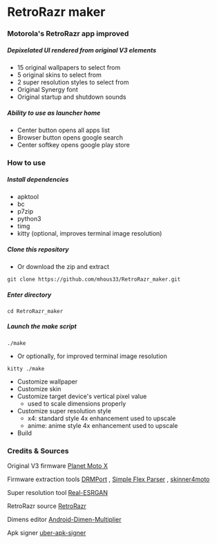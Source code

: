 # RetroRazr maker
### Motorola's RetroRazr app improved
##### Depixelated UI rendered from original V3 elements
* 15 original wallpapers to select from
* 5 original skins to select from
* 2 super resolution styles to select from
* Original Synergy font
* Original startup and shutdown sounds
##### Ability to use as launcher home
* Center button opens all apps list
* Browser button opens google search
* Center softkey opens google play store
### How to use
##### Install dependencies
* apktool
* bc
* p7zip
* python3
* timg
* kitty (optional, improves terminal image resolution)
##### Clone this repository
* Or download the zip and extract
```
git clone https://github.com/mhous33/RetroRazr_maker.git
```
##### Enter directory
```
cd RetroRazr_maker
```
##### Launch the make script
```
./make
```
* Or optionally, for improved terminal image resolution
```
kitty ./make
```
* Customize wallpaper
* Customize skin
* Customize target device's vertical pixel value
	* used to scale dimensions properly
* Customize super resolution style
	* x4: standard style 4x enhancement used to upscale
	* anime: anime style 4x enhancement used to upscale
* Build
### Credits & Sources
Original V3 firmware [Planet Moto X](https://web.archive.org/web/20080730031435/http://www.planetmotox.net/monster_packs.php)

Firmware extraction tools [DRMPort](http://www.e398mod.com/content/view/447/28/) , [Simple Flex Parser](http://www.e398mod.com/content/view/468/28/) , [skinner4moto](https://web.archive.org/web/20070827002442/http://skinner4moto.de.vu/)

Super resolution tool [Real-ESRGAN](https://github.com/xinntao/Real-ESRGAN)

RetroRazr source [RetroRazr](https://dumps.tadiphone.dev/dumps/motorola/olson/-/blob/user-9-PPV29.266-50-a80bd-release-keys/system/system/priv-app/RetroRazr/RetroRazr.apk)

Dimens editor [Android-Dimen-Multiplier](https://github.com/mhous33/Android-Dimen-Multiplier)

Apk signer [uber-apk-signer](https://github.com/patrickfav/uber-apk-signer)

